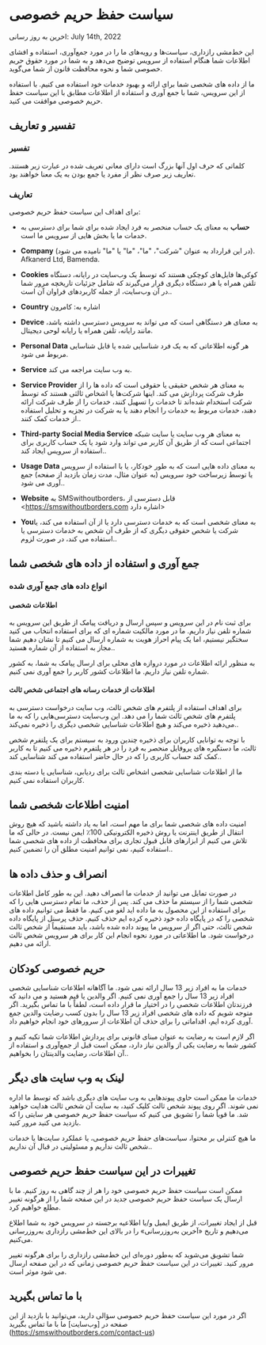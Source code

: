 # سیاست حفظ حریم خصوصی

اخرین به روز رسانی: July 14th, 2022

این خط‌مشی رازداری، سیاست‌ها و رویه‌های ما را در مورد جمع‌آوری، استفاده و افشای اطلاعات شما هنگام استفاده از سرویس توضیح می‌دهد و به شما در مورد حقوق حریم خصوصی شما و نحوه محافظت قانون از شما می‌گوید.

ما از داده های شخصی شما برای ارائه و بهبود خدمات خود استفاده می کنیم. با استفاده از این سرویس، شما با جمع آوری و استفاده از اطلاعات مطابق با این سیاست حفظ حریم خصوصی موافقت می کنید.

## تفسیر و تعاریف

### تفسیر

کلماتی که حرف اول آنها بزرگ است دارای معانی تعریف شده در عبارت زیر هستند. تعاریف زیر صرف نظر از مفرد یا جمع بودن به یک معنا خواهند بود.

### تعاریف

برای اهداف این سیاست حفظ حریم خصوصی:

* **حساب** به معنای یک حساب منحصر به فرد ایجاد شده برای شما برای دسترسی به خدمات ما یا بخش هایی از سرویس ما است.

* **Company** (در این قرارداد به عنوان "شرکت"، "ما"، "ما" یا "ما" نامیده می شود). Afkanerd Ltd, Bamenda.

* **Cookies** کوکی‌ها فایل‌های کوچکی هستند که توسط یک وب‌سایت در رایانه، دستگاه تلفن همراه یا هر دستگاه دیگری قرار می‌گیرند که شامل جزئیات تاریخچه مرور شما در آن وب‌سایت، از جمله کاربردهای فراوان آن است..

* **Country** اشاره به: کامرون

* **Device** به معنای هر دستگاهی است که می تواند به سرویس دسترسی داشته باشد، مانند رایانه، تلفن همراه یا رایانه لوحی دیجیتال.

* **Personal Data** هر گونه اطلاعاتی که به یک فرد شناسایی شده یا قابل شناسایی مربوط می شود.

* **Service** به وب سایت مراجعه می                                                                                                                                                                                                                                                                                                                                                                                                                             کند.

* **Service Provider** به معنای هر شخص حقیقی یا حقوقی است که داده ها را از طرف شرکت پردازش می کند. اینها شرکت‌ها یا اشخاص ثالثی هستند که توسط شرکت استخدام شده‌اند تا خدمات را تسهیل کنند، خدمات را از طرف شرکت ارائه دهند، خدمات مربوط به خدمات را انجام دهند یا به شرکت در تجزیه و تحلیل استفاده از خدمات کمک کنند..

* **Third-party Social Media Service** به معنای هر وب سایت یا سایت شبکه اجتماعی است که از طریق آن کاربر می تواند وارد شود یا یک حساب کاربری برای استفاده از سرویس ایجاد کند..

* **Usage Data** به معنای داده هایی است که به طور خودکار، یا با استفاده از سرویس یا توسط زیرساخت خود سرویس (به عنوان مثال، مدت زمان بازدید از صفحه) جمع آوری می شود..

* **Website** به SMSwithoutborders، قابل دسترسی از <https://smswithoutborders.com اشاره دارد>

* **You**به معنای شخصی است که به خدمات دسترسی دارد یا از آن استفاده می کند، یا شرکت یا شخص حقوقی دیگری که از طرف آن شخص به خدمات دسترسی یا استفاده می کند، در صورت لزوم..

## جمع آوری و استفاده از داده های شخصی شما

### انواع داده های جمع آوری شده

#### اطلاعات شخصی

برای ثبت نام در این سرویس و سپس ارسال و دریافت پیامک از طریق این سرویس به شماره تلفن نیاز داریم. ما در مورد مالکیت شماره ای که برای استفاده انتخاب می کنید سختگیر نیستیم، اما یک پیام احراز هویت به شماره ارسال می کنیم تا نشان دهیم شما مجاز به استفاده از آن شماره هستید..

به منظور ارائه اطلاعات در مورد دروازه های محلی برای ارسال پیامک به شما، به کشور شماره تلفن نیاز داریم. ما اطلاعات کشور کاربر را جمع آوری نمی کنیم.

#### اطلاعات از خدمات رسانه های اجتماعی شخص ثالث

برای اهداف استفاده از پلتفرم های شخص ثالث، وب سایت درخواست دسترسی به پلتفرم های شخص ثالث شما را می دهد. این وب‌سایت دسترسی‌هایی را که به ما می‌دهید ذخیره می‌کند و هیچ اطلاعات شناسایی شخصی دیگری را ذخیره نمی‌کند..

با توجه به توانایی کاربران برای ذخیره چندین ورود به سیستم برای یک پلتفرم شخص ثالث، ما دستگیره های پروفایل منحصر به فرد را در هر پلتفرم ذخیره می کنیم تا به کاربر کمک کند حساب کاربری را که در حال حاضر استفاده می کند شناسایی کند..

ما از اطلاعات شناسایی شخصی اشخاص ثالث برای ردیابی، شناسایی یا دسته بندی کاربران استفاده نمی کنیم.

## امنیت اطلاعات شخصی شما

امنیت داده های شخصی شما برای ما مهم است، اما به یاد داشته باشید که هیچ روش انتقال از طریق اینترنت یا روش ذخیره الکترونیکی 100٪ ایمن نیست. در حالی که ما تلاش می کنیم از ابزارهای قابل قبول تجاری برای محافظت از داده های شخصی شما استفاده کنیم، نمی توانیم امنیت مطلق آن را تضمین کنیم..

## انصراف و حذف داده ها

در صورت تمایل می توانید از خدمات ما انصراف دهید. این به طور کامل اطلاعات شخصی شما را از سیستم ما حذف می کند. پس از حذف، ما تمام دسترسی هایی را که برای استفاده از این محصول به ما داده اید لغو می کنیم. ما فقط می توانیم داده های شخصی را که در پایگاه داده خود ذخیره کرده ایم حذف کنیم. حذف پرسنل از پایگاه داده شخص ثالث، حتی اگر از سرویس ما پیوند داده شده باشد، باید مستقیماً از شخص ثالث درخواست شود. ما اطلاعاتی در مورد نحوه انجام این کار برای هر سرویس شخص ثالث ارائه می دهیم.

## حریم خصوصی کودکان

خدمات ما به افراد زیر 13 سال ارائه نمی شود. ما آگاهانه اطلاعات شناسایی شخصی افراد زیر 13 سال را جمع آوری نمی کنیم. اگر والدین یا قیم هستید و می دانید که فرزندتان اطلاعات شخصی را در اختیار ما قرار داده است، لطفاً با ما تماس بگیرید. اگر متوجه شویم که داده های شخصی افراد زیر 13 سال را بدون کسب رضایت والدین جمع آوری کرده ایم، اقداماتی را برای حذف آن اطلاعات از سرورهای خود انجام خواهیم داد.

اگر لازم است به رضایت به عنوان مبنای قانونی برای پردازش اطلاعات شما تکیه کنیم و کشور شما به رضایت یکی از والدین نیاز دارد، ممکن است قبل از جمع‌آوری و استفاده از آن اطلاعات، رضایت والدینتان را بخواهیم..

## لینک به وب سایت های دیگر
خدمات ما ممکن است حاوی پیوندهایی به وب سایت های دیگری باشد که توسط ما اداره نمی شوند. اگر روی پیوند شخص ثالث کلیک کنید، به سایت آن شخص ثالث هدایت خواهید شد. ما قویاً شما را تشویق می کنیم که سیاست حفظ حریم خصوصی هر سایتی را که بازدید می کنید مرور کنید.

ما هیچ کنترلی بر محتوا، سیاست‌های حفظ حریم خصوصی، یا عملکرد سایت‌ها یا خدمات شخص ثالث نداریم و مسئولیتی در قبال آن نداریم..

## تغییرات در این سیاست حفظ حریم خصوصی

ممکن است سیاست حفظ حریم خصوصی خود را هر از چند گاهی به روز کنیم. ما با ارسال یک سیاست حفظ حریم خصوصی جدید در این صفحه شما را از هرگونه تغییر مطلع خواهیم کرد.

قبل از ایجاد تغییرات، از طریق ایمیل و/یا اطلاعیه برجسته در سرویس خود به شما اطلاع می‌دهیم و تاریخ «آخرین به‌روزرسانی» را در بالای این خط‌مشی رازداری به‌روزرسانی می‌کنیم.

شما تشویق می‌شوید که به‌طور دوره‌ای این خط‌مشی رازداری را برای هرگونه تغییر مرور کنید. تغییرات در این سیاست حفظ حریم خصوصی زمانی که در این صفحه ارسال می شود موثر است.

## با ما تماس بگیرید

اگر در مورد این سیاست حفظ حریم خصوصی سؤالی دارید، می‌توانید با بازدید از این صفحه در [وب‌سایت] ما با ما تماس بگیرید (https://smswithoutborders.com/contact-us)
